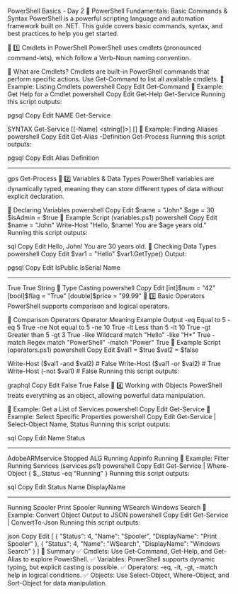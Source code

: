 PowerShell Basics - Day 2
🚀 PowerShell Fundamentals: Basic Commands & Syntax
PowerShell is a powerful scripting language and automation framework built on .NET. This guide covers basic commands, syntax, and best practices to help you get started.

📌 1️⃣ Cmdlets in PowerShell
PowerShell uses cmdlets (pronounced command-lets), which follow a Verb-Noun naming convention.

🔹 What are Cmdlets?
Cmdlets are built-in PowerShell commands that perform specific actions.
Use Get-Command to list all available cmdlets.
🔹 Example: Listing Cmdlets
powershell
Copy
Edit
Get-Command
🔹 Example: Get Help for a Cmdlet
powershell
Copy
Edit
Get-Help Get-Service
Running this script outputs:

pgsql
Copy
Edit
NAME
    Get-Service

SYNTAX
    Get-Service [[-Name] <string[]>] [<CommonParameters>]
🔹 Example: Finding Aliases
powershell
Copy
Edit
Get-Alias -Definition Get-Process
Running this script outputs:

pgsql
Copy
Edit
Alias           Definition
-----           ----------
gps             Get-Process
📌 2️⃣ Variables & Data Types
PowerShell variables are dynamically typed, meaning they can store different types of data without explicit declaration.

🔹 Declaring Variables
powershell
Copy
Edit
$name = "John"
$age = 30
$isAdmin = $true
🔹 Example Script (variables.ps1)
powershell
Copy
Edit
$name = "John"
Write-Host "Hello, $name! You are $age years old."
Running this script outputs:

sql
Copy
Edit
Hello, John! You are 30 years old.
🔹 Checking Data Types
powershell
Copy
Edit
$var1 = "Hello"
$var1.GetType()
Output:

pgsql
Copy
Edit
IsPublic IsSerial Name
-------- -------- -----
True     True     String
🔹 Type Casting
powershell
Copy
Edit
[int]$num = "42"    
[bool]$flag = "True"
[double]$price = "99.99"
📌 3️⃣ Basic Operators
PowerShell supports comparison and logical operators.

🔹 Comparison Operators
Operator	Meaning	Example	Output
-eq	Equal to	5 -eq 5	True
-ne	Not equal to	5 -ne 10	True
-lt	Less than	5 -lt 10	True
-gt	Greater than	5 -gt 3	True
-like	Wildcard match	"Hello" -like "H*"	True
-match	Regex match	"PowerShell" -match "Power"	True
🔹 Example Script (operators.ps1)
powershell
Copy
Edit
$val1 = $true
$val2 = $false

Write-Host ($val1 -and $val2)   # False
Write-Host ($val1 -or $val2)    # True
Write-Host (-not $val1)         # False
Running this script outputs:

graphql
Copy
Edit
False
True
False
📌 4️⃣ Working with Objects
PowerShell treats everything as an object, allowing powerful data manipulation.

🔹 Example: Get a List of Services
powershell
Copy
Edit
Get-Service
🔹 Example: Select Specific Properties
powershell
Copy
Edit
Get-Service | Select-Object Name, Status
Running this script outputs:

sql
Copy
Edit
Name            Status
----            ------
AdobeARMservice Stopped
ALG             Running
Appinfo         Running
🔹 Example: Filter Running Services (services.ps1)
powershell
Copy
Edit
Get-Service | Where-Object { $_.Status -eq "Running" }
Running this script outputs:

sql
Copy
Edit
Status   Name               DisplayName
------   ----               -----------
Running  Spooler            Print Spooler
Running  WSearch            Windows Search
🔹 Example: Convert Object Output to JSON
powershell
Copy
Edit
Get-Service | ConvertTo-Json
Running this script outputs:

json
Copy
Edit
[
  {
    "Status": 4,
    "Name": "Spooler",
    "DisplayName": "Print Spooler"
  },
  {
    "Status": 4,
    "Name": "WSearch",
    "DisplayName": "Windows Search"
  }
]
🎯 Summary
✅ Cmdlets: Use Get-Command, Get-Help, and Get-Alias to explore PowerShell.
✅ Variables: PowerShell supports dynamic typing, but explicit casting is possible.
✅ Operators: -eq, -lt, -gt, -match help in logical conditions.
✅ Objects: Use Select-Object, Where-Object, and Sort-Object for data manipulation.

